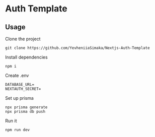 # Auth Template

## Usage

Clone the project

```
git clone https://github.com/YevheniiaSimaka/Nextjs-Auth-Template
```

Install dependencies

```
npm i
```

Create .env

```
DATABASE_URL=
NEXTAUTH_SECRET=
```

Set up prisma

```
npx prisma generate
npx prisma db push
```

Run it

```
npm run dev
```
